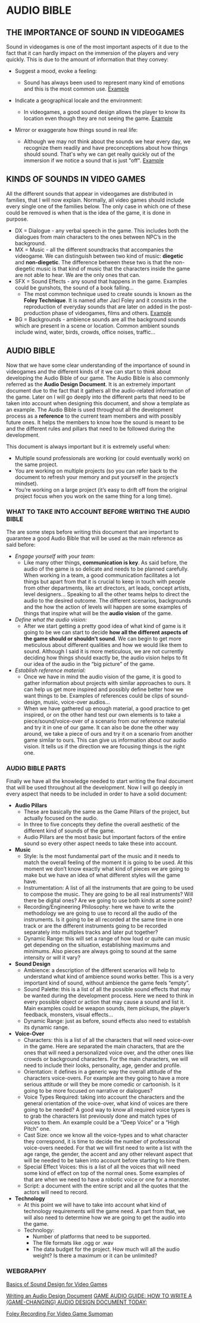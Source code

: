 # AUDIO BIBLE

## THE IMPORTANCE OF SOUND IN VIDEOGAMES

Sound in videogames is one of the most important aspects of it due to the fact that it can hardly impact on the immersion of the players and very quickly. This is due to the amount of information that they convey:
 - Suggest a mood, evoke a feeling:
   - Sound has always been used to represent many kind of emotions and this is the most common use. [Example](https://www.youtube.com/watch?v=ygA8AZXR7IA&ab_channel=Play4Games)

 - Indicate a geographical locale and the environment:
   - In videogames, a good sound design allows the player to know its location even though they are not seeing the game. [Example](https://www.youtube.com/watch?v=s0ZFtb9RH-Q&t=2139s&ab_channel=SmallAnt)

 - Mirror or exaggerate how things sound in real life:
   - Although we may not think about the sounds we hear every day, we recognize them readily and have preconceptions about how things should sound. That's why we can get really quickly out of the immersion if we notice a sound that is just "off". [Example](https://www.youtube.com/watch?v=3JY4WHPVIiQ&ab_channel=MashableWatercooler)

## KINDS OF SOUNDS IN VIDEO GAMES

All the different sounds that appear in videogames are distributed in families, that I will now explain. Normally, all video games should include every single one of the families below. The only case in which one of these could be removed is when that is the idea of the game, it is done in purpose.

 - DX = Dialogue - any verbal speech in the game. This includes both the dialogues from main characters to the ones between NPC’s in the background.
 - MX = Music - all the different soundtracks that accompanies the videogame. We can distinguish between two kind of music: **diegetic** and **non-diegetic**. The difference between these two is that the non-diegetic music is that kind of music that the characters inside the game are not able to hear. We are the only ones that can.
 - SFX = Sound Effects - any sound that happens in the game. Examples could be gunshots, the sound of a book falling…
   - The most common technique used to create sounds is known as the **Foley Technique**. It is named after Jacl Foley and it consists in the reproduction of everyday sounds that are later on added in the post-production phase of videogames, films and others. [Example](https://www.youtube.com/watch?app=desktop&v=_MOFMa-Lt78&ab_channel=FoleyArt)
 - BG = Backgrounds - ambience sounds are all the background sounds which are present in a scene or location. Common ambient sounds include wind, water, birds, crowds, office noises, traffic...

## AUDIO BIBLE

Now that we have some clear understanding of the importance of sound in videogames and the different kinds of it we can start to think about developing the Audio Bible of our game. The Audio Bible is also commonly referred as the **Audio Design Document**. 
It is an extremely important document due to the fact that it gathers all the audio-related information of the game. Later on I will go deeply into the different parts that need to be taken into account when designing this document, and show a template as an example.
The Audio Bible is used throughout all the development process as a **reference** to the current team members and with possibly future ones. It helps the members to know how the sound is meant to be and the different rules and pillars that need to be followed during the development.

This document is always important but it is extremely useful when:
-	Multiple sound professionals are working (or could eventually work) on the same project.
-	You are working on multiple projects (so you can refer back to the document to refresh your memory and put yourself in the project’s mindset).
-	You’re working on a large project (it’s easy to drift off from the original project focus when you work on the same thing for a long time).

### WHAT TO TAKE INTO ACCOUNT BEFORE WRITING THE AUDIO BIBLE

The are some steps before writing this document that are important to guarantee a good Audio Bible that will be used as the main reference as said before:
-	*Engage yourself with your team:*
    - Like many other things, **communication is key**. As said before, the audio of the game is so delicate and needs to be planned carefully. When working in a team, a good communication facilitates a lot things but apart from that it is crucial to keep in touch with people from other departments, like art directors, art leads, concept artists, level designers... Speaking to all the other teams helps to direct the audio to the desired outcome. The different scenarios, backgrounds and the how the action of levels will happen are some examples of things that inspire what will be the **audio vision** of the game.
-	*Define what the audio vision:*
    -	After we start getting a pretty good idea of what kind of game is it going to be we can start to decide **how all the different aspects of the game should or shouldn’t sound**. We can begin to get more meticulous about different qualities and how we would like them to sound. Although I said it is more meticulous, we are not currently deciding how things should exactly be, the audio vision helps to fit our idea of the audio in the “big picture” of the game. 
-	*Establish reference material:*
    -	Once we have in mind the audio vision of the game, it is good to gather information about projects with similar approaches to ours. It can help us get more inspired and possibly define better how we want things to be. Examples of references could be clips of sound-design, music, voice-over audios…
    -	When we have gathered up enough material, a good practice to get inspired, or on the other hand test our own elements is to take a piece/sound/voice-over of a scenario from our reference material and try it in one of our game. It can also be done the other way around, we take a piece of ours and try it on a scenario from another game similar to ours. This can give us information about our audio vision. It tells us if the direction we are focusing things is the right one.

### AUDIO BIBLE PARTS

Finally we have all the knowledge needed to start writing the final document that will be used throughout all the development. Now I will go deeply in every aspect that needs to be included in order to have a solid document:

-	**Audio Pillars**
    -	These are basically the same as the Game Pillars of the project, but actually focused on the audio.
    -	In three to five concepts they define the overall aesthetic of the different kind of sounds of the game.
    -	Audio Pillars are the most basic but important factors of the entire sound so every other aspect needs to take these into account.
-	**Music**
    -	Style: Is the most fundamental part of the music and it needs to match the overall feeling of the moment it is going to be used.
At this moment we don’t know exactly what kind of pieces we are going to make but we have an idea of what different styles will the game have.
    -	Instrumentation: A list of all the instruments that are going to be used to compose the music. They are going to be all real instruments? Will there be digital ones? Are we going to use both kinds at some point?
    -	Recording/Engineering Philosophy: here we have to write the methodology we are going to use to record all the audio of the instruments. Is it going to be all recorded at the same time in one track or are the different instruments going to be recorded separately into multiples tracks and later put together?
    -	Dynamic Range: this will set a range of how loud or quite can music get depending on the situation, establishing maximums and minimums. Also pieces are always going to sound at the same intensity or will it vary?
-	**Sound Design**
    -	Ambience: a description of the different scenarios will help to understand what kind of ambience sound works better. This is a very important kind of sound, without ambience the game feels “empty”.
    -	Sound Palette: this is a list of all the possible sound effects that may be wanted during the development process. Here we need to think in every possible object or action that may cause a sound and list it. Main examples could be weapon sounds, item pickups, the player’s feedback, monsters, visual effects…
    -	Dynamic Range: just as before, sound effects also need to establish its dynamic range.
-	**Voice-Over**
    -	Characters: this is a list of all the characters that will need voice-over in the game. Here are separated the main characters, that are the ones that will need a personalized voice over, and the other ones like crowds or background characters. For the main characters, we will need to include their looks, personality, age, gender and profile.
    -	Orientation: it defines in a generic way the overall attitude of the characters voice-overs. For example are they going to have a more serious attitude or will they be more comedic or cartoonish. Is it going to be more focused on narrative or dialogues?
    -	Voice Types Required: taking into account the characters and the general orientation of the voice-over, what kind of voices are there going to be needed? A good way to know all required voice types is to grab the characters list previously done and match types of voices to them. An example could be a “Deep Voice” or a “High Pitch” one.
    -	Cast Size: once we know all the voice-types and to what character they correspond, it is time to decide the number of professional voice-overs needed. For that we will first need to write a list with the age range, the gender, the accent and any other relevant aspect that will be needed to be taken into account before starting to hire them.
    -	Special Effect Voices: this is a list of all the voices that will need some kind of effect on top of the normal ones. Some examples of that are when we need to have a robotic voice or one for a monster.
    -	Script: a document with the entire script and all the quotes that the actors will need to record.
-	**Technology**
    -	At this point we will have to take into account what kind of technology requirements will the game need. A part from that, we will also need to determine how we are going to get the audio into the game.
    -	Technology: 
         -	Number of platforms that need to be supported.
         -	The file formats like .ogg or .wav
         -	The data budget for the project. How much will all the audio weight? Is there a maximum or it can be unlimited?

### WEBGRAPHY
[Basics of Sound Design for Video Games](https://frost.ics.uci.edu/ics62/BasicsofSoundDesignforVideoGames-MichaelCullen.pdf)

[Writing an Audio Design Document](http://zacharyquarles.com/blog/?p=518)
[GAME AUDIO GUIDE: HOW TO WRITE A (GAME-CHANGING) AUDIO DESIGN DOCUMENT TODAY:](https://www.asoundeffect.com/game-audio-design-document/)

[Foley Recording For Video Game Sumoman](https://www.youtube.com/watch?v=_MOFMa-Lt78&ab_channel=FoleyArt)

